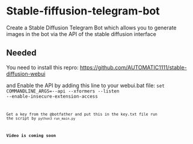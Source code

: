 # Stable-fiffusion-telegram-bot
Create a Stable Diffusion Telegram Bot which allows you to generate images in the bot via the API of the stable diffusion interface

## Needed
You need to install this repro: 
https://github.com/AUTOMATIC1111/stable-diffusion-webui 

and Enable the API by adding this line to your webui.bat file: 
<code>set COMMANDLINE_ARGS=--api --xformers --listen --enable-insecure-extension-access<code> 

Get a key from the @botfather and put this in the key.txt file
run the script by <code>python3 run_main.py<code> 


## Video is coming soon
